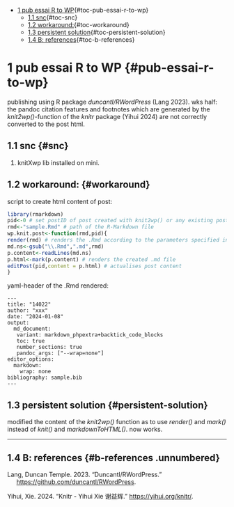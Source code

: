 -   [1 pub essai R to WP](#pub-essai-r-to-wp){#toc-pub-essai-r-to-wp}
    -   [1.1 snc](#snc){#toc-snc}
    -   [1.2 workaround:](#workaround){#toc-workaround}
    -   [1.3 persistent solution](#persistent-solution){#toc-persistent-solution}
    -   [1.4 B: references](#b-references){#toc-b-references}

# 1 pub essai R to WP {#pub-essai-r-to-wp}

publishing using R package *duncantl/RWordPress* (Lang 2023). wks half: the pandoc citation features and footnotes which are generated by the *knit2wp()*-function of the *knitr* package (Yihui 2024) are not correctly converted to the post html.

## 1.1 snc {#snc}

1.  knitXwp lib installed on mini.

## 1.2 workaround: {#workaround}

script to create html content of post:

``` r
library(rmarkdown)
pid<-0 # set postID of post created with knit2wp() or any existing post
rmd<-"sample.Rmd" # path of the R-Markdown file
wp.knit.post<-function(rmd,pid){
render(rmd) # renders the .Rmd according to the parameters specified in the YAML header of the .Rmd
md.ns<-gsub("\\.Rmd",".md",rmd)
p.content<-readLines(md.ns)
p.html<-mark(p.content) # renders the created .md file
editPost(pid,content = p.html) # actualises post content
}
```

yaml-header of the .Rmd rendered:


    ---
    title: "14022"
    author: "xxx"
    date: "2024-01-08"
    output: 
      md_document:
       variant: markdown_phpextra+backtick_code_blocks
       toc: true
       number_sections: true
       pandoc_args: ["--wrap=none"]
    editor_options:
      markdown:
        wrap: none
    bibliography: sample.bib
    ---

## 1.3 persistent solution {#persistent-solution}

modified the content of the *knit2wp()* function as to use *render()* and *mark()* instead of *knit()* and *markdownToHTML()*. now works.

------------------------------------------------------------------------

## 1.4 B: references {#b-references .unnumbered}

<div id="refs" class="references csl-bib-body hanging-indent" markdown="1">

<div id="ref-lang_duncantlrwordpress_2023" class="csl-entry" markdown="1">

Lang, Duncan Temple. 2023. “Duncantl/RWordPress.” <https://github.com/duncantl/RWordPress>.

</div>

<div id="ref-yihui_knitr_2024" class="csl-entry" markdown="1">

Yihui, Xie. 2024. “Knitr - Yihui Xie 谢益辉.” <https://yihui.org/knitr/>.

</div>

</div>
